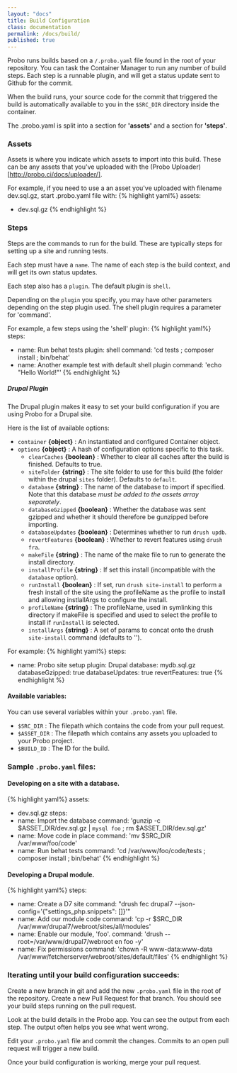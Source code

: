 ```yaml
---
layout: "docs"
title: Build Configuration
class: documentation
permalink: /docs/build/
published: true
---
```

Probo runs builds based on a `/.probo.yaml` file found in the root of your repository. You can task the Container Manager to run any number of build steps. Each step is a runnable plugin, and will get a status update sent to Github for the commit.

When the build runs, your source code for the commit that triggered the build is automatically available to you in the `$SRC_DIR` directory inside the container.

The .probo.yaml is split into a section for **'assets'** and a section for **'steps'**.

### Assets

Assets is where you indicate which assets to import into this build. These can be any assets that you've uploaded with the (Probo Uploader)[http://probo.ci/docs/uploader/].

For example, if you need to use a an asset you've uploaded with filename dev.sql.gz, start .probo.yaml file with:
{% highlight yaml%}
assets:
  - dev.sql.gz
{% endhighlight %}

### Steps

Steps are the commands to run for the build. These are typically steps for setting up a site and running tests. 

Each step must have a `name`. The name of each step is the build context, and will get its own status updates.

Each step also has a `plugin`. The default plugin is `shell`.

Depending on the `plugin` you specify, you may have other parameters depending on the step plugin used. The shell plugin requires a parameter for 'command'.

For example, a few steps using the 'shell' plugin:
{% highlight yaml%}
steps:
  - name: Run behat tests
    plugin: shell
    command: 'cd tests ; composer install ; bin/behat'
  - name: Another example test with default shell plugin
    command: 'echo "Hello World!"'
{% endhighlight %}

##### Drupal Plugin

The Drupal plugin makes it easy to set your build configuration if you are using Probo for a Drupal site. 

Here is the list of available options:

  * `container` **{object}** : An instantiated and configured Container object.
  * `options` **{object}** : A hash of configuration options specific to this task.
    * `clearCaches` **{boolean}** : Whether to clear all caches after the build is finished. Defaults to true.
    * `siteFolder` **{string}** : The site folder to use for this build (the folder within the drupal `sites` folder).  Defaults to `default`.
    * `database` **{string}** : The name of the database to import if specified. Note that this database *must be added to the assets array separately*.
    * `databaseGzipped` **{boolean}** : Whether the database was sent gzipped and whether it should therefore be gunzipped before importing.
    * `databaseUpdates` **{boolean}** : Determines whether to run `drush updb`.
    * `revertFeatures` **{boolean}** : Whether to revert features using `drush fra`.
    * `makeFile` **{string}** : The name of the make file to run to generate the install directory.
    * `installProfile` **{string}** : If set this install (incompatible with the `database` option).
    * `runInstall` **{boolean}** : If set, run `drush site-install` to perform a fresh install of the site using the profileName as the profile to install and allowing instlallArgs to configure the install.
    * `profileName` **{string}** : The profileName, used in symlinking this directory if makeFile is specified and used to select the profile to install if `runInstall` is selected.
    * `installArgs` **{string}** : A set of params to concat onto the drush `site-install` command (defaults to '').

For example:
{% highlight yaml%}
steps:
  - name: Probo site setup
    plugin: Drupal
    database: mydb.sql.gz
    databaseGzipped: true
    databaseUpdates: true
    revertFeatures: true
{% endhighlight %}

#### Available variables:

You can use several variables within your `.probo.yaml` file.

- `$SRC_DIR` : The filepath which contains the code from your pull request.
- `$ASSET_DIR` : The filepath which contains any assets you uploaded to your Probo project.
- `$BUILD_ID` : The ID for the build.

### Sample `.probo.yaml` files:

#### Developing on a site with a database.

{% highlight yaml%}
assets:
  - dev.sql.gz
steps:
  - name: Import the database
    command: 'gunzip -c $ASSET_DIR/dev.sql.gz | `mysql foo` ; rm $ASSET_DIR/dev.sql.gz'
  - name: Move code in place
    command: 'mv $SRC_DIR /var/www/foo/code'
  - name: Run behat tests
    command: 'cd /var/www/foo/code/tests ; composer install ; bin/behat'
{% endhighlight %}

#### Developing a Drupal module.

{% highlight yaml%}
steps:
  - name: Create a D7 site
    command: "drush fec drupal7 --json-config='{\"settings_php.snippets\": []}'"
  - name: Add our module code
    command: 'cp -r $SRC_DIR /var/www/drupal7/webroot/sites/all/modules'
  - name: Enable our module, 'foo'.
    command: 'drush --root=/var/www/drupal7/webroot en foo -y'
  - name: Fix permissions
    command: 'chown -R www-data:www-data /var/www/fetcherserver/webroot/sites/default/files'
{% endhighlight %}

### Iterating until your build configuration succeeds:

Create a new branch in git and add the new `.probo.yaml` file in the root of the repository. Create a new Pull Request for that branch. You should see your build steps running on the pull request.

Look at the build details in the Probo app. You can see the output from each step. The output often helps you see what went wrong.

Edit your `.probo.yaml` file and commit the changes. Commits to an open pull request will trigger a new build.

Once your build configuration is working, merge your pull request.
